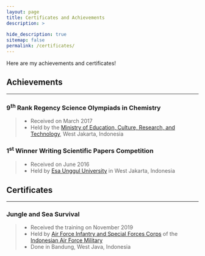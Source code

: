 ```yaml
---
layout: page
title: Certificates and Achievements
description: >
  
hide_description: true
sitemap: false
permalink: /certificates/
---
```

Here are my achievements and certificates!

## Achievements
---
### 9<sup>th</sup> Rank Regency Science Olympiads in Chemistry
> * Received on March 2017
> * Held by the [Ministry of Education, Culture, Research, and Technology], West Jakarta, Indonesia

### 1<sup>st</sup> Winner Writing Scientific Papers Competition
> * Received on June 2016
> * Held by [Esa Unggul University] in West Jakarta, Indonesia



## Certificates
---
### Jungle and Sea Survival
> * Received the training on November 2019
> * Held by [Air Force Infantry and Special Forces Corps] of the [Indonesian Air Force Military]
> * Done in Bandung, West Java, Indonesia


[Ministry of Education, Culture, Research, and Technology]: https://www.kemdikbud.go.id/main/
[Esa Unggul University]: https://www.esaunggul.ac.id/?lang=en
[Air Force Infantry and Special Forces Corps]: https://en.wikipedia.org/wiki/Kopasgat
[Indonesian Air Force Military]: https://tni-au.mil.id/